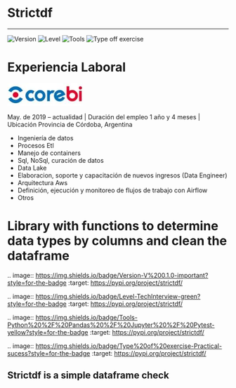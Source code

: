 # Strictdf
********

![Version](https://img.shields.io/badge/Version-0.1.0-success?style=for-the-badge)
![Level](https://img.shields.io/badge/Level-TechInterview?style=for-the-badge)
![Tools](https://img.shields.io/badge/Tools-Python%20%2F%20Pandas%20%2F%20Jupyter%20%2F%20Pytest-yellowgreen?style=for-the-badge)
![Type off exercise](https://img.shields.io/badge/Type%20of%20exercise-Practical-blue?style=for-the-badge)


# Experiencia Laboral

![Corebi](https://raw.githubusercontent.com/juanspinelli/images/master/corebi.jpeg)

May. de 2019 – actualidad | Duración del empleo 1 año y 4 meses | Ubicación Provincia de Córdoba, Argentina

- Ingeniería de datos
- Procesos Etl
- Manejo de containers
- Sql, NoSql, curación de datos
- Data Lake
- Elaboracion, soporte y capacitación de nuevos ingresos (Data Engineer)
- Arquitectura Aws
- Definición, ejecución y monitoreo de flujos de trabajo con Airflow
- Otros

Library with functions to determine data types by columns and clean the dataframe
=================================================================================

.. image:: https://img.shields.io/badge/Version-V%200.1.0-important?style=for-the-badge
    :target: https://pypi.org/project/strictdf/

.. image:: https://img.shields.io/badge/Level-TechInterview-green?style=for-the-badge
    :target: https://pypi.org/project/strictdf/

.. image:: https://img.shields.io/badge/Tools-Python%20%2F%20Pandas%20%2F%20Jupyter%20%2F%20Pytest-yellow?style=for-the-badge
    :target: https://pypi.org/project/strictdf/

.. image:: https://img.shields.io/badge/Type%20of%20exercise-Practical-sucess?style=for-the-badge
    :target: https://pypi.org/project/strictdf/

Strictdf is a simple dataframe check
------------------------------------
